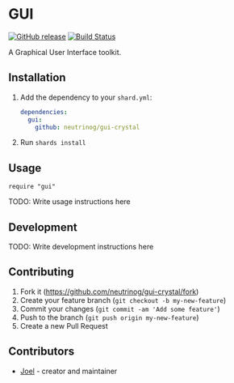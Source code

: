 # GUI
[![GitHub release](https://img.shields.io/github/release/neutrinog/gui-crystal.svg)](https://github.com/neutrinog/gui-crystal/releases)
[![Build Status](https://travis-ci.org/neutrinog/gui-crystal.svg?branch=master)](https://travis-ci.org/neutrinog/gui-crystal)

A Graphical User Interface toolkit.

## Installation

1. Add the dependency to your `shard.yml`:

   ```yaml
   dependencies:
     gui:
       github: neutrinog/gui-crystal
   ```

2. Run `shards install`

## Usage

```crystal
require "gui"
```

TODO: Write usage instructions here

## Development

TODO: Write development instructions here

## Contributing

1. Fork it (<https://github.com/neutrinog/gui-crystal/fork>)
2. Create your feature branch (`git checkout -b my-new-feature`)
3. Commit your changes (`git commit -am 'Add some feature'`)
4. Push to the branch (`git push origin my-new-feature`)
5. Create a new Pull Request

## Contributors

- [Joel](https://github.com/neutrinog) - creator and maintainer

